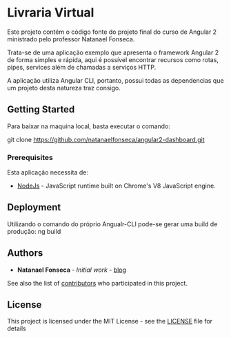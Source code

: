 # Livraria Virtual

Este projeto contém o código fonte do projeto final do curso de Angular 2
ministrado pelo professor Natanael Fonseca.

Trata-se de uma aplicação exemplo que apresenta o framework Angular 2
de forma simples e rápida, aqui é possível encontrar recursos como 
rotas, pipes, services além de chamadas a serviços HTTP.

A aplicação utiliza Angular CLI, portanto, possui todas as dependencias que um projeto desta natureza traz consigo.

## Getting Started

Para baixar na maquina local, basta executar o comando:

git clone https://github.com/natanaelfonseca/angular2-dashboard.git

### Prerequisites

Esta aplicação necessita de:

* [NodeJs](https://nodejs.org/en/) - JavaScript runtime built on Chrome's V8 JavaScript engine.

## Deployment

Utilizando o comando do próprio Angualr-CLI pode-se gerar uma 
build de produção: ng build

## Authors

* **Natanael Fonseca** - *Initial work* - [blog](http://www.natanaelfonseca.com.br)

See also the list of [contributors](https://github.com/your/project/contributors) who participated in this project.

## License

This project is licensed under the MIT License - see the [LICENSE](LICENSE) file for details
